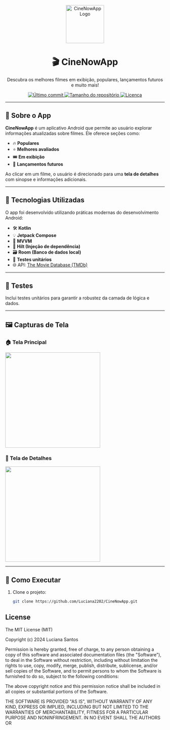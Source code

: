 <p align="center">
  <img src="images/logo.png" width="120" alt="CineNowApp Logo" />
</p>

<h1 align="center">🎬 CineNowApp</h1>
<p align="center">Descubra os melhores filmes em exibição, populares, lançamentos futuros e muito mais!</p>

<p align="center">
  <a href="https://github.com/Luciana2202/CineNowApp">
    <img alt="Último commit" src="https://img.shields.io/github/last-commit/Luciana2202/CineNowApp?color=purple" />
  </a>
  <a href="https://github.com/Luciana2202/CineNowApp">
    <img alt="Tamanho do repositório" src="https://img.shields.io/github/repo-size/Luciana2202/CineNowApp" />
  </a>
  <a href="https://github.com/Luciana2202/CineNowApp/blob/main/LICENSE">
    <img alt="Licença" src="https://img.shields.io/github/license/Luciana2202/CineNowApp" />
  </a>
</p>

---

## 📱 Sobre o App

**CineNowApp** é um aplicativo Android que permite ao usuário explorar informações atualizadas sobre filmes. Ele oferece seções como:

- 🔥 **Populares**
- ⭐ **Melhores avaliados**
- 🎟️ **Em exibição**
- 📅 **Lançamentos futuros**

Ao clicar em um filme, o usuário é direcionado para uma **tela de detalhes** com sinopse e informações adicionais.

---

## 🧰 Tecnologias Utilizadas

O app foi desenvolvido utilizando práticas modernas do desenvolvimento Android:

- 🛠️ **Kotlin**
- 💡 **Jetpack Compose**
- 🧩 **MVVM**
- 💉 **Hilt (Injeção de dependência)**
- 🗃️ **Room (Banco de dados local)**
- 🧪 **Testes unitários**
- 🌐 API: [The Movie Database (TMDb)](https://www.themoviedb.org/)

---

## 🧪 Testes

Inclui testes unitários para garantir a robustez da camada de lógica e dados.

---

## 🖼️ Capturas de Tela

### 🏠 Tela Principal
<img src="images/tela_principal.png" width="300"/>

### 📄 Tela de Detalhes
<img src="images/tela_detalhes.png" width="300"/>

---

## 🚀 Como Executar

1. Clone o projeto:
   ```bash
   git clone https://github.com/Luciana2202/CineNowApp.git

## License
The MIT License (MIT)

Copyright (c) 2024 Luciana Santos

Permission is hereby granted, free of charge, to any person obtaining a copy of
this software and associated documentation files (the "Software"), to deal in
the Software without restriction, including without limitation the rights to
use, copy, modify, merge, publish, distribute, sublicense, and/or sell copies of
the Software, and to permit persons to whom the Software is furnished to do so,
subject to the following conditions:

The above copyright notice and this permission notice shall be included in all
copies or substantial portions of the Software.

THE SOFTWARE IS PROVIDED "AS IS", WITHOUT WARRANTY OF ANY KIND, EXPRESS OR
IMPLIED, INCLUDING BUT NOT LIMITED TO THE WARRANTIES OF MERCHANTABILITY, FITNESS
FOR A PARTICULAR PURPOSE AND NONINFRINGEMENT. IN NO EVENT SHALL THE AUTHORS OR
